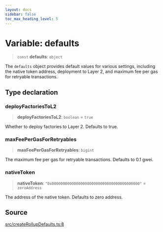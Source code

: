 ```yaml
---
layout: docs
sidebar: false
toc_max_heading_level: 5
---
```


# Variable: defaults

> `const` **defaults**: `object`

The `defaults` object provides default values for various settings, including
the native token address, deployment to Layer 2, and maximum fee per gas for
retryable transactions.

## Type declaration

### deployFactoriesToL2

> **deployFactoriesToL2**: `boolean` = `true`

Whether to deploy factories to Layer 2. Defaults to true.

### maxFeePerGasForRetryables

> **maxFeePerGasForRetryables**: `bigint`

The maximum fee per gas for retryable transactions. Defaults to 0.1 gwei.

### nativeToken

> **nativeToken**: `"0x0000000000000000000000000000000000000000"` = `zeroAddress`

The address of the native token. Defaults to zero address.

## Source

[src/createRollupDefaults.ts:8](https://github.com/anegg0/arbitrum-orbit-sdk/blob/b24cbe9cd68eb30d18566196d2c909bd4086db10/src/createRollupDefaults.ts#L8)
